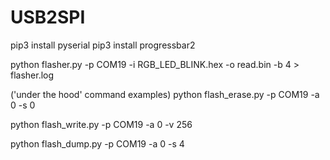 # USB2SPI
pip3 install pyserial
pip3 install progressbar2

python flasher.py -p COM19 -i RGB_LED_BLINK.hex -o read.bin -b 4 > flasher.log

('under the hood' command examples)
python flash_erase.py -p COM19 -a 0 -s 0

python flash_write.py -p COM19 -a 0 -v 256

python flash_dump.py -p COM19 -a 0 -s 4